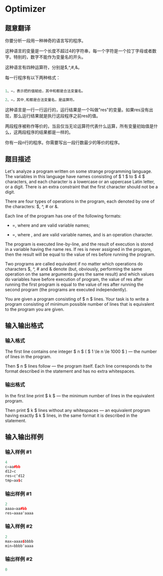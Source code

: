 # Optimizer

## 题意翻译

你要分析一段用一种神奇的语言写的程序。

这种语言的变量是一个长度不超过$4$的字符串，每一个字符是一个拉丁字母或者数字。特别的，数字不能作为变量名的开头。

这种语言有四种运算符，分别是$,^,#,&。

每一行程序有以下两种格式：

```cpp

1、=，表示把的值赋给，其中和都是合法变量名。

2、=，其中,和都是合法变量名，是运算符。

```

这种语言是一行一行运行的，运行结果是一个叫做"res"的变量。如果res没有出现，那么运行结果就是执行这段程序之前res的值。

两段程序被称作等价的，当且仅当无论运算符代表什么运算，所有变量初始值是什么，这两段程序的结果都是一样的。

你有一段$n$行的程序。你需要写出一段行数最少的等价的程序。

## 题目描述

Let's analyze a program written on some strange programming language. The variables in this language have names consisting of $ 1 $ to $ 4 $ characters, and each character is a lowercase or an uppercase Latin letter, or a digit. There is an extra constraint that the first character should not be a digit.

There are four types of operations in the program, each denoted by one of the characters: $, ^, \# or &.

Each line of the program has one of the following formats:

- =, where  and  are valid variable names;

- =, where ,  and  are valid variable names, and  is an operation character.

The program is executed line-by-line, and the result of execution is stored in a variable having the name res. If res is never assigned in the program, then the result will be equal to the value of res before running the program.

Two programs are called equivalent if no matter which operations do characters $, ^, \# and & denote (but, obviously, performing the same operation on the same arguments gives the same result) and which values do variables have before execution of program, the value of res after running the first program is equal to the value of res after running the second program (the programs are executed independently).

You are given a program consisting of $ n $ lines. Your task is to write a program consisting of minimum possible number of lines that is equivalent to the program you are given.

## 输入输出格式

### 输入格式

The first line contains one integer $ n $ ( $ 1 \le n \le 1000 $ ) — the number of lines in the program.

Then $ n $ lines follow — the program itself. Each line corresponds to the format described in the statement and has no extra whitespaces.

### 输出格式

In the first line print $ k $ — the minimum number of lines in the equivalent program.

Then print $ k $ lines without any whitespaces — an equivalent program having exactly $ k $ lines, in the same format it is described in the statement.

## 输入输出样例

### 输入样例 #1

```cpp
4
c=aa#bb
d12=c
res=c^d12
tmp=aa$c

```
### 输出样例 #1

```cpp
2
aaaa=aa#bb
res=aaaa^aaaa

```
### 输入样例 #2

```cpp
2
max=aaaa$bbbb
min=bbbb^aaaa

```
### 输出样例 #2

```cpp
0
```


